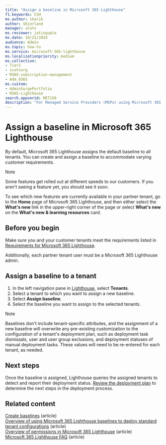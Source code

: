 ```yaml
---
title: "Assign a baseline in Microsoft 365 Lighthouse"
f1.keywords: CSH
ms.author: sharik
author: SKjerland
manager: scotv
ms.reviewer: jatingupta
ms.date: 10/21/2024
audience: Admin
ms.topic: how-to
ms.service: microsoft-365-lighthouse
ms.localizationpriority: medium
ms.collection:
- Tier1
- scotvorg
- M365-subscription-management
- Adm_O365
ms.custom:
- AdminSurgePortfolio
- M365-Lighthouse                         
search.appverid: MET150
description: "For Managed Service Providers (MSPs) using Microsoft 365 Lighthouse, learn how to assign a baseline to a tenant."
---
```


# Assign a baseline in Microsoft 365 Lighthouse

By default, Microsoft 365 Lighthouse assigns the default baseline to all tenants. You can create and assign a baseline to accommodate varying customer requirements.

> [!NOTE]
> Some features get rolled out at different speeds to our customers. If you aren't seeing a feature yet, you should see it soon.
>
> To see which new features are currently available in your partner tenant, go to the **Home** page of Microsoft 365 Lighthouse, and then either select the **What's new** link in the upper-right corner of the page or select **What's new** on the **What's new & learning resources** card.

## Before you begin

Make sure you and your customer tenants meet the requirements listed in [Requirements for Microsoft 365 Lighthouse](m365-lighthouse-requirements.md).

Additionally, each partner tenant user must be a Microsoft 365 Lighthouse admin.

## Assign a baseline to a tenant

1. In the left navigation pane in <a href="https://go.microsoft.com/fwlink/p/?linkid=2168110" target="_blank">Lighthouse</a>, select **Tenants**.
2. Select a tenant to which you want to assign a new baseline.
3. Select **Assign baseline**.
4. Select the baseline you want to assign to the selected tenants.

> [!NOTE]
> Baselines don't include tenant-specific attributes, and the assignment of a new baseline will overwrite any pre-existing customization to the configuration of a tenant's deployment plan, such as deployment task dismissals, user and user group exclusions, and deployment statuses of manual deployment tasks. These values will need to be re-entered for each tenant, as needed.

## Next steps

Once the baseline is assigned, Lighthouse queries the assigned tenants to detect and report their deployment status. [Review the deployment plan](m365-lighthouse-review-deployment-plan.md) to determine the next steps in the deployment process.

## Related content

[Create baselines](m365-lighthouse-create-a-baseline.md) (article)\
[Overview of using Microsoft 365 Lighthouse baselines to deploy standard tenant configurations](m365-lighthouse-deploy-standard-tenant-configurations-overview.md) (article)\
[Overview of permissions in Microsoft 365 Lighthouse](m365-lighthouse-overview-of-permissions.md) (article)\
[Microsoft 365 Lighthouse FAQ](m365-lighthouse-faq.yml) (article)

